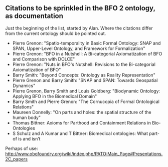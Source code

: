 ## Citations to be sprinkled in the BFO 2 ontology, as documentation ##

Just the beginning of the list, started by Alan. Where the citations differ from the current ontology should be pointed out.

  * Pierre Grenon: "Spatio-temporality in Basic Formal Ontology: SNAP and SPAN, Upper-Level Ontology, and Framework for Formalization"
  * Pierre Grenon: "BFO in a Nutshell: A Bi-categorial Axiomatization of BFO and Comparison with DOLCE"
  * Pierre Grenon: "Nuts in BFO's Nutshell: Revisions to the Bi-categorial Axiomatization of BFO"
  * Barry Smith: "Beyond Concepts: Ontology as Reality Representation"
  * Pierre Grenon and Barry Smith: "SNAP and SPAN: Towards Geospatial Dynamics"
  * Pierre Grenon, Barry Smith and Louis Goldberg: "Biodynamic Ontology: Applying BFO in the Biomedical Domain"
  * Barry Smith and Pierre Grenon: "The Cornucopia of Formal Ontological Relations"
  * Maureen Donnelly: "On parts and holes: the spatial structure of the human body"
  * Thomas Bittner: Axioms for Parthood and Containment Relations in Bio-Ontologies
  * S Schulz and A Kumar and T Bittner: Biomedical ontologies: What part-of is and isn’t

Perhaps of use: http://www.obofoundry.org/wiki/index.php/PATO:Main_Page#Presentations.2C_papers